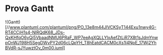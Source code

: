 # Prova Gantt
!(Gantt)[//www.plantuml.com/plantuml/png/PO_13e8m44JlVCKSyT144Exu1nwy4G-RT4CCjH1s4-NlRQdK68_JDs-QxKHfqO6yQj5VbaadNMU6PRaF_WP7eeAgXQLLYlxAefZtLiR7X8t1sJdmYnwpOnWJ198H5SegDWvPY2d06cLQpYH_T8hEatdCACM0cXs1l4NpE_17Wj2YhBVdR-sJYuwztOv_0m00.iuml]
